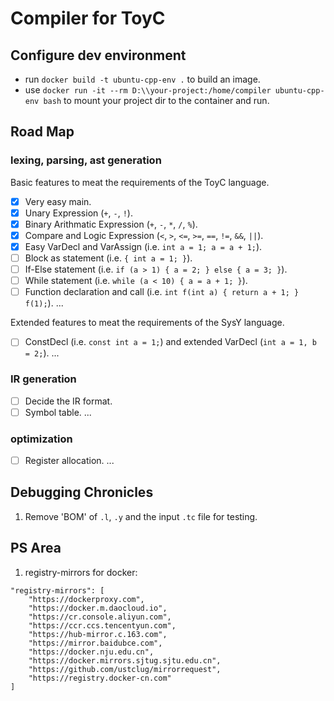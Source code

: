 ﻿# Compiler for ToyC

## Configure dev environment
- run `docker build -t ubuntu-cpp-env .` to build an image.
- use `docker run -it --rm D:\\your-project:/home/compiler ubuntu-cpp-env bash` to mount your project dir to the container and run.

## Road Map
### lexing, parsing, ast generation
Basic features to meat the requirements of the ToyC language.
- [x] Very easy main.
- [x] Unary Expression (`+`, `-`, `!`).
- [x] Binary Arithmatic Expression (`+`, `-`, `*`, `/`, `%`).
- [x] Compare and Logic Expression (`<`, `>`, `<=`, `>=`, `==`, `!=`, `&&`, `||`).
- [x] Easy VarDecl and VarAssign (i.e. `int a = 1; a = a + 1;`).
- [ ] Block as statement (i.e. `{ int a = 1; }`).
- [ ] If-Else statement (i.e. `if (a > 1) { a = 2; } else { a = 3; }`).
- [ ] While statement (i.e. `while (a < 10) { a = a + 1; }`).
- [ ] Function declaration and call (i.e. `int f(int a) { return a + 1; } f(1);`).
...  

Extended features to meat the requirements of the SysY language.
- [ ] ConstDecl (i.e. `const int a = 1;`) and extended VarDecl (`int a = 1, b = 2;`).
...

### IR generation
- [ ] Decide the IR format.
- [ ] Symbol table.
...

### optimization
- [ ] Register allocation.
...

## Debugging Chronicles
1. Remove 'BOM' of `.l`, `.y` and the input `.tc` file for testing.

## PS Area
1. registry-mirrors for docker:
```
"registry-mirrors": [
    "https://dockerproxy.com",
    "https://docker.m.daocloud.io",
    "https://cr.console.aliyun.com",
    "https://ccr.ccs.tencentyun.com",
    "https://hub-mirror.c.163.com",
    "https://mirror.baidubce.com",
    "https://docker.nju.edu.cn",
    "https://docker.mirrors.sjtug.sjtu.edu.cn",
    "https://github.com/ustclug/mirrorrequest",
    "https://registry.docker-cn.com"
]
```